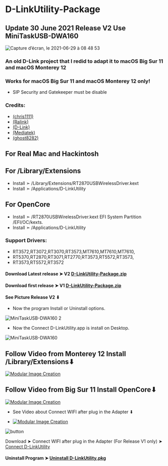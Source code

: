 # D-LinkUtility-Package

## Update 30 June 2021 Release V2 Use MiniTaskUSB-DWA160

![Capture d’écran, le 2021-06-29 à 08 48 53](https://user-images.githubusercontent.com/6248794/123816819-a0a11400-d8c5-11eb-9a74-33952efdf620.png)

### An old D-Link project that I redid to adapt it to macOS Big Sur 11 and macOS Monterey 12

### Works for macOS Big Sur 11 and macOS Monterey 12 only!


- SIP Security and Gatekeeper must be disable 

### Credits: 
- [(chris1111)](https://github.com/chris1111) 
- [(Ralink)](https://en.wikipedia.org/wiki/Ralink)
- [(D-Link)](https://us.dlink.com/en/consumer) 
- [(Mediatek)](https://www.mediatek.com)
- [(ghost8282)](https://www.insanelymac.com/forum/profile/2241085-ghost8282/)

## For Real Mac and Hackintosh
## For /Library/Extensions
- Install  ➣ /Library/Extensions/RT2870USBWirelessDriver.kext
- Install  ➣ /Applications/D-LinkUtility

## For OpenCore
- Install  ➣ /RT2870USBWirelessDriver.kext EFI System Partition /EFI/OC/kexts.
- Install  ➣ /Applications/D-LinkUtility


### Support Drivers:
- RT3572,RT3072,RT3070,RT3573,MT7610,MT7610,MT7610,
- RT5370,RT2870,RT3071,RT2770,RT3573,RT5572,RT3573,
- RT3573,RT5572,RT3572

#### Download Latest release ➤ V2 [D-LinkUtility-Package.zip](https://github.com/chris1111/D-LinkUtility-Package/releases/tag/V2)

#### Download first release ➤ V1 [D-LinkUtility-Package.zip](https://github.com/chris1111/D-LinkUtility-Package/releases/tag/V1)

#### See Picture Release V2 ⬇︎
- Now the program Install or Uninstall options.

![MiniTaskUSB-DWA160 2](https://user-images.githubusercontent.com/6248794/123990241-97807780-d997-11eb-9510-7c8dbd4c4be7.png)

- Now the Connect D-LinkUtility.app is install on Desktop.

![MiniTaskUSB-DWA160](https://user-images.githubusercontent.com/6248794/123990166-89caf200-d997-11eb-8ec0-39d2290fae81.png)


## Follow Video  from Monterey 12 Install /Library/Extensions⬇︎

[![Modular Image Creation](https://i87.servimg.com/u/f87/17/99/48/98/68747410.png)](https://youtu.be/9QWt15rYzJE)


## Follow Video  from Big Sur  11 Install OpenCore⬇︎

[![Modular Image Creation](https://i87.servimg.com/u/f87/17/99/48/98/68747410.png)](https://youtu.be/zjtOGSdbtVs)


- See Video about Connect WIFI after plug in the Adapter ⬇︎

- [![Modular Image Creation](https://i87.servimg.com/u/f87/17/99/48/98/68747410.png)](https://youtu.be/kgV9iCXsNrE)

![button](https://user-images.githubusercontent.com/6248794/123955656-d7cffd80-d977-11eb-8e71-feb799347edd.png)

Download ➤ Connect WIFI after plug in the Adapter (For Release V1 only) ➤ [Connect D-LinkUtility](https://github.com/chris1111/D-LinkUtility-Package/raw/main/Connect%20D-LinkUtility.zip) 

#### Uninstall Program ➤ [Uninstall D-LinkUtility.pkg](https://github.com/chris1111/D-LinkUtility-Package/blob/main/Uninstall%20D-LinkUtility.pkg)
 
